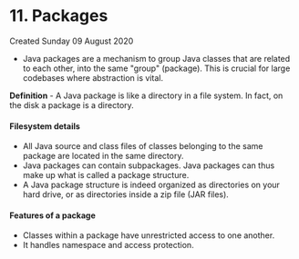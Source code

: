 # 11. Packages
Created Sunday 09 August 2020


* Java packages are a mechanism to group Java classes that are related to each other, into the same "group" (package). This is crucial for large codebases where abstraction is vital.


**Definition** - A Java package is like a directory in a file system. In fact, on the disk a package is a directory. 

#### Filesystem details

* All Java source and class files of classes belonging to the same package are located in the same directory.
* Java packages can contain subpackages. Java packages can thus make up what is called a package structure. 
* A Java package structure is indeed organized as directories on your hard drive, or as directories inside a zip file (JAR files).


#### Features of a package

* Classes within a package have unrestricted access to one another.
* It handles namespace and access protection.  


